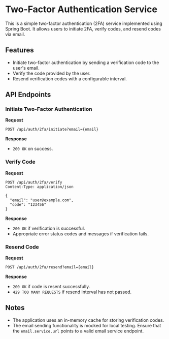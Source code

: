 # Two-Factor Authentication Service
This is a simple two-factor authentication (2FA) service implemented using Spring Boot. It allows users to initiate 2FA, verify codes, and resend codes via email.

## Features
- Initiate two-factor authentication by sending a verification code to the user's email.
- Verify the code provided by the user.
- Resend verification codes with a configurable interval.

## API Endpoints

### Initiate Two-Factor Authentication

**Request**

```http
POST /api/auth/2fa/initiate?email={email}
```

**Response**

- `200 OK` on success.

### Verify Code

**Request**

```http
POST /api/auth/2fa/verify
Content-Type: application/json

{
  "email": "user@example.com",
  "code": "123456"
}
```

**Response**

- `200 OK` if verification is successful.
- Appropriate error status codes and messages if verification fails.

### Resend Code

**Request**

```http
POST /api/auth/2fa/resend?email={email}
```

**Response**

- `200 OK` if code is resent successfully.
- `429 TOO MANY REQUESTS` if resend interval has not passed.

## Notes

- The application uses an in-memory cache for storing verification codes.
- The email sending functionality is mocked for local testing. Ensure that the `email.service.url` points to a valid email service endpoint.
